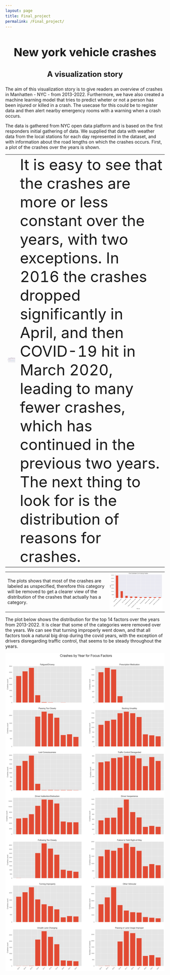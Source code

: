 ```yaml
---
layout: page
title: Final_project
permalink: /Final_project/
---
```


<div align="center">
  
<h1 style="font-size: 36px; font-weight: bold;">New york vehicle crashes</h1>

<h3 style="font-size: 24px; font-weight: bold;">A visualization story</h3>
</div>


 The aim of this visualization story is to give readers an overview of crashes in Manhatten - NYC - from 2013-2022. Furthermore, we have also created a machine learning model that tries to predict wheter or not a person has been injured or killed in a crash. The usecase for this could be to register data and then alert nearby emergency rooms with a warning when a crash occurs. 

 The data is gathered from NYC open data platform and is based on the first responders initial gathering of data. We supplied that data with weather data from the local stations for each day represented in the dataset, and with information about the road lengths on which the crashes occurs. First, a plot of the crashes over the years is shown.


|  |  |
| --- | --- |
| ![Image description](/docs/assets/final/years.png) | <font size="12">It is easy to see that the crashes are more or less constant over the years, with two exceptions. In 2016 the crashes dropped significantly in April, and then COVID-19 hit in March 2020, leading to many fewer crashes, which has continued in the previous two years. The next thing to look for is the distribution of reasons for crashes.</font> |





|  |  |
| --- | --- |
|The plots shows that most of the crashes are labeled as unspecified, therefore this category will be removed to get a clearer view of the distribution of the crashes that actually has a category.  | ![Image description](/docs/assets/final/factor.png) |

The plot below shows the distribution for the top 14 factors over the years from 2013-2022. It is clear that some of the categories were removed over the years. We can see that turning improperly went down, and that all factors took a natural big drop during the covid years, with the exception of drivers disregarding traffic control, that seems to be steady throughout the years. 

![Image description](/docs/assets/final/factoryear.png) 